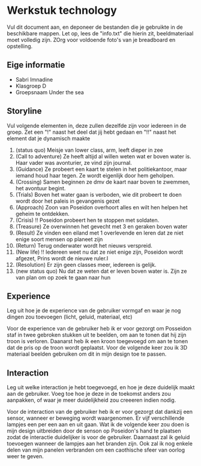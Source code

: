 # Werkstuk technology

Vul dit document aan, en deponeer de bestanden die je gebruikte in de beschikbare mappen. Let op, lees de "info.txt" die hierin zit, beeldmateriaal moet volledig zijn. ZOrg voor voldoende foto's van je breadboard en opstelling.


## Eige informatie

- Sabri Imnadine
- Klasgroep D
- Groepsnaam Under the sea


## Storyline 

Vul volgende elementen in, deze zullen dezelfde zijn voor iedereen in de groep. Zet een "!" naast het deel dat jij hebt gedaan en "!!" naast het element dat je dynamisch maakte

1. (status quo) Meisje van lower class, arm, leeft dieper in zee
2. (Call to adventure) Ze heeft altijd al willen weten wat er boven water is. Haar vader was avonturier, ze vind zijn journal.
3. (Guidance) Ze probeert een kaart te stelen in het politiekantoor, maar iemand houd haar tegen. Ze wordt eigenlijk door hem geholpen.
4. (Crossing) Samen beginnen ze dmv de kaart naar boven te zwemmen, het avontuur begint.
5. (Trials) Boven het water gaan is verboden, wie dit probeert te doen wordt door het paleis in gevangenis gezet
6. (Approach) Zoon van Poseidon overhoort alles en wilt hen helpen het geheim te ontdekken.
7. (Crisis) !! Poseidon probeert hen te stoppen met soldaten.
8. (Treasure) Ze overwinnen het gevecht met 3 en geraken boven water
9. (Result)  Ze vinden een eiland met 1 overlevende en leren dat ze niet enige soort mensen op planeet zijn
10. (Return) Terug onderwater wordt het nieuws verspreid.
11. (New life) !! Iedereen weet nu dat ze niet enige zijn, Poseidon wordt afgezet, Prins  wordt  de nieuwe ruler.I
12. (Resolution) Er zijn geen classes meer, iedereen is gelijk.
13. (new status quo) Nu dat ze weten dat er leven boven water is. Zijn ze van plan om op zoek te gaan naar hun

## Experience

Leg uit hoe je de experience van de gebruiker vormgaf en waar je nog dingen zou toevoegen (licht, geluid, materiaal, etc)

Voor de experience van de gebruiker heb ik er voor gezorgt om Posseidon staf in twee gebroken stukken uit te beelden, om aan te tonen dat hij zijn troon is verloren. Daanarst heb ik een kroon toegevoegd om aan te tonen dat de pris op de troon wordt geplaatst. Voor de volgende keer zou ik 3D materiaal beelden gebruiken om dit in mijn design toe te passen. 


## Interaction

Leg uit welke interaction je hebt toegevoegd, en hoe je deze duidelijk maakt aan de gebruiker. Voeg toe hoe je deze in de toekomst anders zou aanpakken, of waar je meer duidelijkheid zou creeeren indien nodig.

Voor de interaction van de gebruiker heb ik er voor gezorgt dat dankzij een sensor, wanneer er beweging wordt waargenomen. Er vijf verschillende lampjes een per een aan en uit gaan. Wat ik de volgende keer zou doen is mijn design uitbreiden door de senson op Poseidon's hand te plaatsen zodat de interactie duidelijker is voor de gebruiker. Daarnaast zal ik geluid toevoegen wanneer de lampjes aan het branden zijn. Ook zal ik nog enkele delen van mijn panelen verbranden om een caothische sfeer van oorlog weer te geven. 


